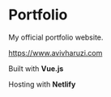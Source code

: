 # Portfolio

My official portfolio website.

https://www.avivharuzi.com

Built with **Vue.js**

Hosting with **Netlify** 
